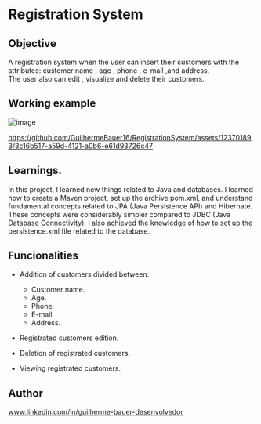 # Registration System    

## Objective  

 A registration system when the user can insert their customers with the attributes: customer name , age , phone , e-mail ,and address.    
 The user also can edit , visualize and delete their customers.    

## Working example
![image](https://github.com/GuilhermeBauer16/RegistrationSystem/assets/123701893/20a75175-286b-45c0-aa9a-c10aba27687d)

https://github.com/GuilhermeBauer16/RegistrationSystem/assets/123701893/3c16b517-a59d-4121-a0b6-e61d93726c47


## Learnings.   


In this project, I learned new things related to Java and databases.
I learned how to create a Maven project, set up the archive pom.xml, and understand fundamental 
concepts related to JPA (Java Persistence API) and Hibernate. These concepts were considerably simpler 
compared to JDBC (Java Database Connectivity). I also achieved the knowledge of how to set up the persistence.xml
file related to the database.

## Funcionalities

* Addition of customers divided between:
  * Customer name.
  * Age.
  * Phone.
  * E-mail.
  * Address.
   
* Registrated customers edition.
  
* Deletion of registrated customers.
  
* Viewing registrated customers.
  
## Author
 www.linkedin.com/in/guilherme-bauer-desenvolvedor
